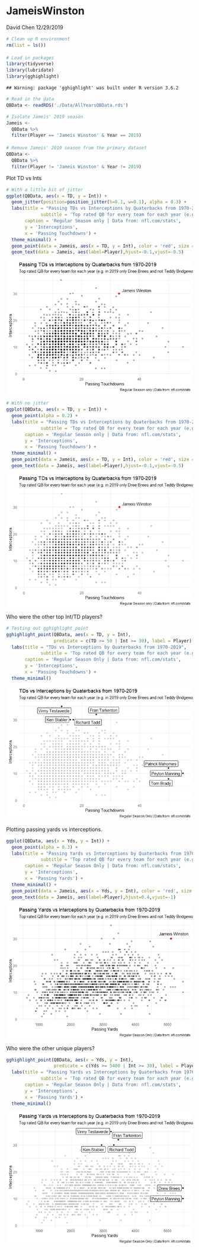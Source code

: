 JameisWinston
================
David Chen
12/29/2019

``` r
# Clean up R environment
rm(list = ls())

# Load in packages
library(tidyverse)
library(lubridate)
library(gghighlight)
```

    ## Warning: package 'gghighlight' was built under R version 3.6.2

``` r
# Read in the data
QBData <- readRDS('./Data/AllYearsQBData.rds')
```

``` r
# Isolate Jameis' 2019 season
Jameis <-
  QBData %>%
  filter(Player == 'Jameis Winston' & Year == 2019)

# Remove Jameis' 2019 season from the primary dataset
QBData <-
  QBData %>%
  filter(Player != 'Jameis Winston' & Year != 2019)
```

Plot TD vs Ints

``` r
# With a little bit of jitter
ggplot(QBData, aes(x = TD, y = Int)) +
  geom_jitter(position=position_jitter(h=0.1, w=0.1), alpha = 0.3) +
  labs(title = "Passing TDs vs Interceptions by Quaterbacks from 1970-2019",
             subtitle = 'Top rated QB for every team for each year (e.g. in 2019 only Dree Brees and not Teddy Bridgewater)', 
       caption = 'Regular Season only | Data from: nfl.com/stats',
       y = 'Interceptions',
       x = 'Passing Touchdowns') +
  theme_minimal() +
  geom_point(data = Jameis, aes(x = TD, y = Int), color = 'red', size = 2) +
  geom_text(data = Jameis, aes(label=Player),hjust=-0.1,vjust=-0.5) 
```

![](JameisWinston_files/figure-gfm/unnamed-chunk-3-1.png)<!-- -->

``` r
# With no jitter
ggplot(QBData, aes(x = TD, y = Int)) +
  geom_point(alpha = 0.2) +
  labs(title = "Passing TDs vs Interceptions by Quaterbacks from 1970-2019",
             subtitle = 'Top rated QB for every team for each year (e.g. in 2019 only Dree Brees and not Teddy Bridgewater)', 
       caption = 'Regular Season only | Data from: nfl.com/stats',
       y = 'Interceptions',
       x = 'Passing Touchdowns') +
  theme_minimal() +
  geom_point(data = Jameis, aes(x = TD, y = Int), color = 'red', size = 2) +
  geom_text(data = Jameis, aes(label=Player),hjust=-0.1,vjust=-0.5) 
```

![](JameisWinston_files/figure-gfm/unnamed-chunk-3-2.png)<!-- -->

Who were the other top Int/TD players?

``` r
# Testing out gghighlight_point
gghighlight_point(QBData, aes(x = TD, y = Int), 
                  predicate = c(TD >= 50 | Int >= 30), label = Player) +
  labs(title = "TDs vs Interceptions by Quaterbacks from 1970-2019",
             subtitle = 'Top rated QB for every team for each year (e.g. in 2019 only Dree Brees and not Teddy Bridgewater', 
       caption = 'Regular Season Only | Data from: nfl.com/stats',
       y = 'Interceptions',
       x = 'Passing Touchdowns') +
  theme_minimal()
```

![](JameisWinston_files/figure-gfm/unnamed-chunk-4-1.png)<!-- -->

Plotting passing yards vs interceptions.

``` r
ggplot(QBData, aes(x = Yds, y = Int)) +
  geom_point(alpha = 0.3) +
  labs(title = "Passing Yards vs Interceptions by Quaterbacks from 1970-2019",
             subtitle = 'Top rated QB for every team for each year (e.g. in 2019 only Dree Brees and not Teddy Bridgewater)', 
       caption = 'Regular Season Only | Data from: nfl.com/stats',
       y = 'Interceptions',
       x = 'Passing Yards') +
  theme_minimal() +
  geom_point(data = Jameis, aes(x = Yds, y = Int), color = 'red', size = 2) +
  geom_text(data = Jameis, aes(label=Player),hjust=0.4,vjust=-1) 
```

![](JameisWinston_files/figure-gfm/unnamed-chunk-5-1.png)<!-- -->

Who were the other unique players?

``` r
gghighlight_point(QBData, aes(x = Yds, y = Int), 
                  predicate = c(Yds >= 5400 | Int >= 30), label = Player) +
  labs(title = "Passing Yards vs Interceptions by Quaterbacks from 1970-2019",
             subtitle = 'Top rated QB for every team for each year (e.g. in 2019 only Dree Brees and not Teddy Bridgewater)', 
       caption = 'Regular Season Only | Data from: nfl.com/stats',
       y = 'Interceptions',
       x = 'Passing Yards') +
  theme_minimal() 
```

![](JameisWinston_files/figure-gfm/unnamed-chunk-6-1.png)<!-- -->
